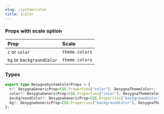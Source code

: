 ```yaml
---
slug: /system/color
title: $color
---
```


### Props with scale option

| Prop                      | Scale          |
| :------------------------ | :------------- |
| `c` or `color`            | `theme.colors` |
| `bg` or `backgroundColor` | `theme.colors` |

### Types

```ts
export type DesygnaSystemColorProps = {
  c?: DesygnaGenericProp<CSS.Properties["color"], DesygnaThemeColor>;
  color?: DesygnaGenericProp<CSS.Properties["color"], DesygnaThemeColor>;
  backgroundColor?: DesygnaGenericProp<CSS.Properties["backgroundColor"], DesygnaThemeColor>;
  bg?: DesygnaGenericProp<CSS.Properties["backgroundColor"], DesygnaThemeColor>;
};
```
